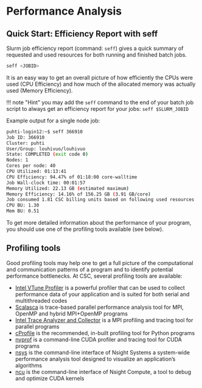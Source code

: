 # Performance Analysis

## Quick Start: Efficiency Report with seff

Slurm job efficiency report (command: `seff`) gives a quick summary of
requested and used resources for both running and finished batch jobs.

```bash
seff <JOBID>
```

It is an easy way to get an overall picture of how efficiently the CPUs were
used (CPU Efficiency) and how much of the allocated memory was actually used
(Memory Efficiency).

!!! note "Hint"
    you may add the `seff` command to the end of your batch job script to
    always get an efficiency report for your jobs: `seff $SLURM_JOBID`

Example output for a single node job:
```bash
puhti-login12:~$ seff 366910
Job ID: 366910
Cluster: puhti
User/Group: louhivuo/louhivuo
State: COMPLETED (exit code 0)
Nodes: 1
Cores per node: 40
CPU Utilized: 01:13:41
CPU Efficiency: 94.47% of 01:18:00 core-walltime
Job Wall-clock time: 00:01:57
Memory Utilized: 22.13 GB (estimated maximum)
Memory Efficiency: 14.16% of 156.25 GB (3.91 GB/core)
Job consumed 1.81 CSC billing units based on following used resources
CPU BU: 1.30
Mem BU: 0.51
```

To get more detailed information about the performance of your program, you
should use one of the profiling tools available (see below).


## Profiling tools

Good profiling tools may help one to get a full picture of the computational
and communication patterns of a program and to identify potential performance
bottlenecks. At CSC, several profiling tools are available:

* [Intel VTune Profiler](../apps/vtune.md) is a powerful profiler that can be
  used to collect performance data of your application and is suited for both
  serial and multithreaded codes
* [Scalasca](../apps/scalasca.md) is trace-based parallel performance analysis tool for MPI,
  OpenMP and hybrid MPI+OpenMP programs
* [Intel Trace Analyzer and Collector](../apps/itac.md) is a MPI profiling and
  tracing tool for parallel programs
* [cProfile](../apps/cProfile.md) is the recommended, in-built profiling tool
  for Python programs
* [nvprof](../apps/nvprof.md) is a command-line CUDA profiler and tracing tool
  for CUDA programs
* [nsys](../apps/nsys.md) is the command-line interface of Nsight Systems a system-wide performance analysis tool designed to visualize an application’s algorithms
* [ncu](../apps/ncu.md) is the command-line interface of Nsight Compute, a tool to debug and optimize CUDA kernels
